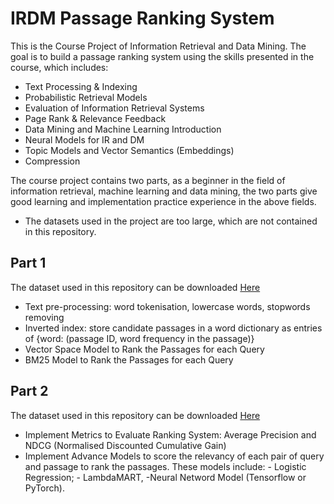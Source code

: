 # IRDM Passage Ranking System
This is the Course Project of Information Retrieval and Data Mining. The goal is to build a passage ranking system using the skills presented in the course, which includes:
+ Text Processing & Indexing
+ Probabilistic Retrieval Models
+ Evaluation of Information Retrieval Systems
+ Page Rank & Relevance Feedback
+ Data Mining and Machine Learning Introduction
+ Neural Models for IR and DM
+ Topic Models and Vector Semantics (Embeddings)
+ Compression

The  course project contains two parts, as a beginner in the field of information retrieval, machine learning and data mining, the two parts give good learning and implementation practice experience in the above fields. 
+ The datasets used in the project are too large, which are not contained in this repository. 
## Part 1
The dataset used in this repository can be downloaded [Here](https://drive.google.com/file/d/1eKDfmDZoVuDADcR_HGMHMnjNJHDrXUs9/view)
+ Text pre-processing: word tokenisation, lowercase words, stopwords removing 
+ Inverted index:  store candidate passages in a word dictionary as entries of {word: (passage ID, word frequency in the passage)} 
+ Vector Space Model to Rank the Passages for each Query
+ BM25 Model to Rank the Passages for each Query
## Part 2
The dataset used in this repository can be downloaded [Here](https://drive.google.com/file/d/1npkPA-BdiGELHfBrUOcpqumjbQTspg9p/view)
+ Implement Metrics to Evaluate Ranking System: Average Precision and NDCG (Normalised Discounted Cumulative Gain)
+ Implement Advance Models to score the relevancy of each pair of query and passage to rank the passages. These models include: - Logistic Regression; - LambdaMART, -Neural Netword Model (Tensorflow or PyTorch).
